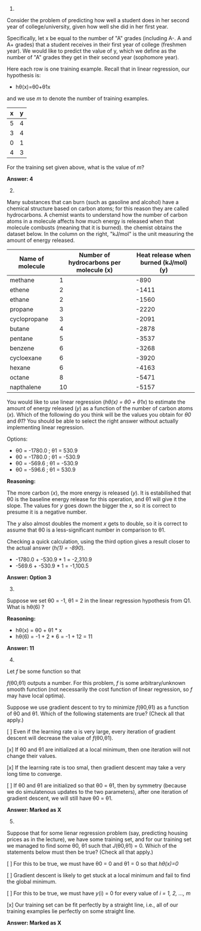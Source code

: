 1. 

Consider the problem of predicting how well a student does in her second year of college/university, given how well she did in her first year.

Specifically, let x be equal to the number of "A" grades (including A-. A and A+ grades) that a student receives in their first year of college (freshmen year).  We would like to predict the value of y, which we define as the number of "A" grades they get in their second year (sophomore year).

Here each row is one training example. Recall that in linear regression, our hypothesis is:
- hθ(x)=θ0+θ1x

and we use *m* to denote the number of training examples.

| x | y |
| --- | --- |
| 5 | 4 |
| 3 | 4 |
| 0 | 1 |
| 4 | 3 |

For the training set given above, what is the value of *m*?

**Answer: 4**

2.

Many substances that can burn (such as gasoline and alcohol) have a chemical structure based on carbon atoms; for this reason they are called hydrocarbons. A chemist wants to understand how the number of carbon atoms in a molecule affects how much energy is released when that molecule combusts (meaning that it is burned). the chemist obtains the dataset below. In the column on the right, "kJ/mol" is the unit measuring the amount of energy released.

| **Name of molecule** | **Number of hydrocarbons per molecule (x)** | **Heat release when burned (kJ/mol) (y)** |
| --- | --- | --- |
| methane | 1 | -890 |
| ethene | 2 | -1411 |
| ethane | 2 | -1560 |
| propane | 3 | -2220 |
| cyclopropane | 3 | -2091 |
| butane | 4 | -2878 |
| pentane | 5 | -3537 |
| benzene | 6 | -3268 |
| cycloexane | 6 | -3920 |
| hexane | 6 | -4163 |
| octane | 8 | -5471 |
| napthalene | 10 | -5157 |

You would like to use linear regression (*hθ(x) = θ0 + θ1x*) to estimate the amount of energy released (*y*) as a function of the number of carbon atoms (*x*). Which of the following do you think will be the values you obtain for *θ0* and *θ1*? You should be able to select the right answer without actually implementing linear regression.

Options:
- θ0 = -1780.0 ; θ1 = 530.9
- θ0 = -1780.0 ; θ1 = -530.9
- θ0 = -569.6 ; θ1 = -530.9
- θ0 = -596.6 ; θ1 = 530.9

**Reasoning:**

The more carbon (*x*), the more energy is released (*y*). It is estabilished that θ0 is the baseline energy release for this operation, and θ1 will give it the slope. The values for *y* goes down the bigger the *x*, so it is correct to presume it is a negative number.

The *y* also almost doubles the moment *x* gets to double, so it is correct to assume that θ0 is a less-significant number in comparison to θ1.

Checking a quick calculation, using the third option gives a result closer to the actual answer (*h(1) = -890*).
- -1780.0 + -530.9 * 1 = -2,310.9
- -569.6 + -530.9 * 1 = -1,100.5

**Answer: Option 3**

3.

Suppose we set θ0 = -1, θ1 = 2 in the linear regression hypothesis from Q1. What is hθ(6) ?

**Reasoning:**

- hθ(x) = θ0 + θ1 * x
- hθ(6) = -1 + 2 * 6 = -1 + 12 = 11

**Answer: 11**

4.

Let *f* be some function so that 

*f*(θ0,θ1) outputs a number. For this problem, *f* is some arbitrary/unknown smooth function (not necessarily the cost function of linear regression, so *f* may have local optima).

Suppose we use gradient descent to try to minimize *f*(θ0,θ1) as a function of θ0 and θ1. Which of the following statements are true? (Check all that apply.)

[ ] Even if the learning rate α is very large, every iteration of gradient descent will decrease the value of *f*(θ0,θ1).

[x] If θ0 and θ1 are initialized at a local minimum, then one iteration will not change their values.

[x] If the learning rate is too smal, then gradient descent may take a very long time to converge.

[ ] If θ0 and θ1 are initialized so that θ0 = θ1, then by symmetry (because we do simulatenous updates to the two parameters), after one iteration of gradient descent, we will still have θ0 = θ1.

**Answer: Marked as X**

5.

Suppose that for some lienar regression problem (say, predicting housing prices as in the lecture), we have some training set, and for our training set we managed to find some θ0, θ1 such that *J*(θ0,θ1) = 0.
Which of the statements below must then be true? (Check all that apply.)

[ ] For this to be true, we must have θ0 = 0 and θ1 = 0 so that *hθ(x)=0*

[ ] Gradient descent is likely to get stuck at a local minimum and fail to find the global minimum.

[ ] For this to be true, we must have *y*(i) = 0 for every value of *i = 1, 2, ..., m*

[x] Our training set can be fit perfectly by a straight line, i.e., all of our training examples lie perfectly on some straight line.

**Answer: Marked as X**